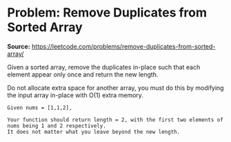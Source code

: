 # Problem: Remove Duplicates from Sorted Array

**Source:** <https://leetcode.com/problems/remove-duplicates-from-sorted-array/>

Given a sorted array, remove the duplicates in-place such that each element appear only once and return the new length.

Do not allocate extra space for another array, you must do this by modifying the input array in-place with O(1) extra memory.
```
Given nums = [1,1,2],

Your function should return length = 2, with the first two elements of nums being 1 and 2 respectively.
It does not matter what you leave beyond the new length.
```
